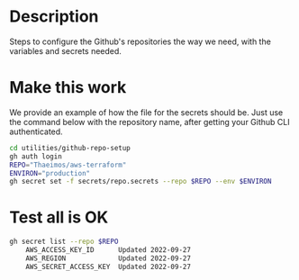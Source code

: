 # Description
Steps to configure the Github's repositories the way we need, with the variables and secrets needed.


# Make this work
We provide an example of how the file for the secrets should be. Just use the command below with the repository name, after getting your Github CLI authenticated.

```bash
cd utilities/github-repo-setup
gh auth login
REPO="Thaeimos/aws-terraform"
ENVIRON="production"
gh secret set -f secrets/repo.secrets --repo $REPO --env $ENVIRON
```

# Test all is OK
```bash
gh secret list --repo $REPO
    AWS_ACCESS_KEY_ID      Updated 2022-09-27
    AWS_REGION             Updated 2022-09-27
    AWS_SECRET_ACCESS_KEY  Updated 2022-09-27
```